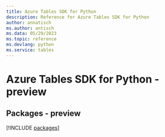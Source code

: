 ```yaml
---
title: Azure Tables SDK for Python
description: Reference for Azure Tables SDK for Python
author: annatisch
ms.author: antisch
ms.data: 05/29/2023
ms.topic: reference
ms.devlang: python
ms.service: tables
---
```

# Azure Tables SDK for Python - preview
## Packages - preview
[!INCLUDE [packages](tables-index.md)]